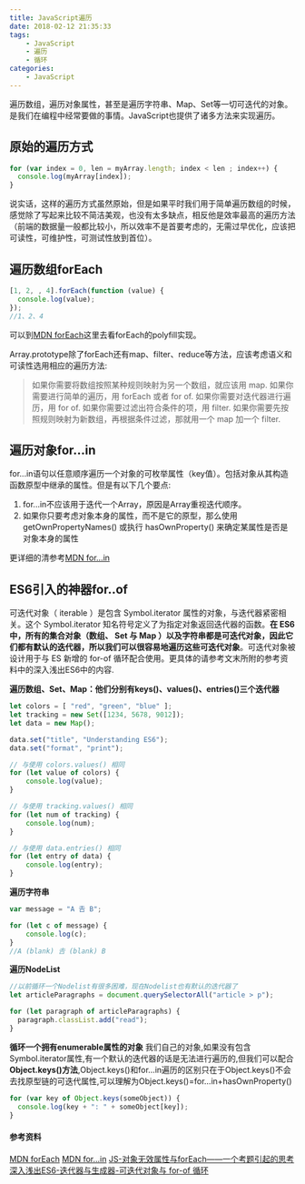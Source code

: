 ```yaml
---
title: JavaScript遍历
date: 2018-02-12 21:35:33
tags:
    - JavaScript
    - 遍历
    - 循环
categories:
    - JavaScript
---
```

遍历数组，遍历对象属性，甚至是遍历字符串、Map、Set等一切可迭代的对象。是我们在编程中经常要做的事情。JavaScript也提供了诸多方法来实现遍历。

<!--more-->

## 原始的遍历方式

```js
for (var index = 0, len = myArray.length; index < len ; index++) {
  console.log(myArray[index]);
}
```

说实话，这样的遍历方式虽然原始，但是如果平时我们用于简单遍历数组的时候，感觉除了写起来比较不简洁美观，也没有太多缺点，相反他是效率最高的遍历方法（前端的数据量一般都比较小，所以效率不是首要考虑的，无需过早优化，应该把可读性，可维护性，可测试性放到首位）。

## 遍历数组forEach

```js
[1, 2, , 4].forEach(function (value) {
  console.log(value);
});
//1、2、4
```
可以到[MDN forEach](https://developer.mozilla.org/zh-CN/docs/Web/JavaScript/Reference/Global_Objects/Array/forEach)这里去看forEach的polyfill实现。

Array.prototype除了forEach还有map、filter、reduce等方法，应该考虑语义和可读性选用相应的遍历方法:
> 如果你需要将数组按照某种规则映射为另一个数组，就应该用 map.
如果你需要进行简单的遍历，用 forEach 或者 for of.
如果你需要对迭代器进行遍历，用 for of.
如果你需要过滤出符合条件的项，用 filter.
如果你需要先按照规则映射为新数组，再根据条件过滤，那就用一个 map 加一个 filter.

## 遍历对象for...in

for...in语句以任意顺序遍历一个对象的可枚举属性（key值）。包括对象从其构造函数原型中继承的属性。但是有以下几个要点:

1. for...in不应该用于迭代一个Array，原因是Array重视迭代顺序。
2. 如果你只要考虑对象本身的属性，而不是它的原型，那么使用 getOwnPropertyNames() 或执行 hasOwnProperty() 来确定某属性是否是对象本身的属性

更详细的清参考[MDN for...in](https://developer.mozilla.org/zh-CN/docs/Web/JavaScript/Reference/Statements/for...in)

## ES6引入的神器for..of

可迭代对象（ iterable ）是包含 Symbol.iterator 属性的对象，与迭代器紧密相关。这个 Symbol.iterator 知名符号定义了为指定对象返回迭代器的函数。**在 ES6 中，所有的集合对象（数组、 Set 与 Map ）以及字符串都是可迭代对象，因此它们都有默认的迭代器，所以我们可以很容易地遍历这些可迭代对象**。可迭代对象被设计用于与 ES 新增的 for-of 循环配合使用。更具体的请参考文末所附的参考资料中的深入浅出ES6中的内容.

**遍历数组、Set、Map：他们分别有keys()、values()、entries()三个迭代器**
```js
let colors = [ "red", "green", "blue" ];
let tracking = new Set([1234, 5678, 9012]);
let data = new Map();

data.set("title", "Understanding ES6");
data.set("format", "print");

// 与使用 colors.values() 相同
for (let value of colors) {
    console.log(value);
}

// 与使用 tracking.values() 相同
for (let num of tracking) {
    console.log(num);
}

// 与使用 data.entries() 相同
for (let entry of data) {
    console.log(entry);
}
```
**遍历字符串**
```js
var message = "A 𠮷 B";

for (let c of message) {
    console.log(c);
}
//A (blank) 𠮷 (blank) B
```
**遍历NodeList**
```js
//以前循环一个Nodelist有很多困难，现在Nodelist也有默认的迭代器了
let articleParagraphs = document.querySelectorAll("article > p");

for (let paragraph of articleParagraphs) {
  paragraph.classList.add("read");
}
```

**循环一个拥有enumerable属性的对象**
我们自己的对象,如果没有包含Symbol.iterator属性,有一个默认的迭代器的话是无法进行遍历的,但我们可以配合**Object.keys()方法**,Object.keys()和for...in遍历的区别只在于Object.keys()不会去找原型链的可迭代属性,可以理解为Object.keys()=for...in+hasOwnProperty()

```js
for (var key of Object.keys(someObject)) {
  console.log(key + ": " + someObject[key]);
}
```


#### 参考资料
[MDN forEach](https://developer.mozilla.org/zh-CN/docs/Web/JavaScript/Reference/Global_Objects/Array/forEach)
[MDN for...in](https://developer.mozilla.org/zh-CN/docs/Web/JavaScript/Reference/Statements/for...in)
[JS-对象无效属性与forEach——一个考题引起的思考](https://www.jianshu.com/p/21719de4951b#fn1)
[深入浅出ES6-迭代器与生成器-可迭代对象与 for-of 循环](https://sagittarius-rev.gitbooks.io/understanding-ecmascript-6-zh-ver/content/chapter_8.html)